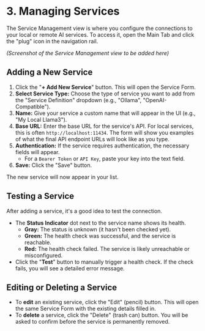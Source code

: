 # 3. Managing Services

The Service Management view is where you configure the connections to your local or remote AI services. To access it, open the Main Tab and click the "plug" icon in the navigation rail.

*(Screenshot of the Service Management view to be added here)*

## Adding a New Service

1.  Click the "**+ Add New Service**" button. This will open the Service Form.
2.  **Select Service Type:** Choose the type of service you want to add from the "Service Definition" dropdown (e.g., "Ollama", "OpenAI-Compatible").
3.  **Name:** Give your service a custom name that will appear in the UI (e.g., "My Local Llama3").
4.  **Base URL:** Enter the base URL for the service's API. For local services, this is often `http://localhost:11434`. The form will show you examples of what the final API endpoint URLs will look like as you type.
5.  **Authentication:** If the service requires authentication, the necessary fields will appear.
    -   For a `Bearer Token` or `API Key`, paste your key into the text field.
6.  **Save:** Click the "Save" button.

The new service will now appear in your list.

## Testing a Service

After adding a service, it's a good idea to test the connection.

-   The **Status Indicator** dot next to the service name shows its health.
    -   **Gray:** The status is unknown (it hasn't been checked yet).
    -   **Green:** The health check was successful, and the service is reachable.
    -   **Red:** The health check failed. The service is likely unreachable or misconfigured.
-   Click the "**Test**" button to manually trigger a health check. If the check fails, you will see a detailed error message.

## Editing or Deleting a Service

-   To **edit** an existing service, click the "Edit" (pencil) button. This will open the same Service Form with the existing details filled in.
-   To **delete** a service, click the "Delete" (trash can) button. You will be asked to confirm before the service is permanently removed. 